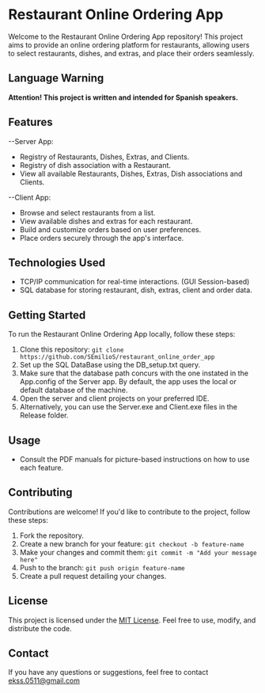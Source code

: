 # Restaurant Online Ordering App

Welcome to the Restaurant Online Ordering App repository! This project aims to provide an online ordering platform for restaurants, 
allowing users to select restaurants, dishes, and extras, and place their orders seamlessly.

## Language Warning

**Attention! This project is written and intended for Spanish speakers.**

## Features
--Server App:
- Registry of Restaurants, Dishes, Extras, and Clients.
- Registry of dish association with a Restaurant.
- View all available Restaurants, Dishes, Extras, Dish associations and Clients.

--Client App:
- Browse and select restaurants from a list.
- View available dishes and extras for each restaurant.
- Build and customize orders based on user preferences.
- Place orders securely through the app's interface.

## Technologies Used

- TCP/IP communication for real-time interactions. (GUI Session-based)
- SQL database for storing restaurant, dish, extras, client and order data.

## Getting Started

To run the Restaurant Online Ordering App locally, follow these steps:

1. Clone this repository: `git clone https://github.com/SEmilioS/restaurant_online_order_app`
2. Set up the SQL DataBase using the DB_setup.txt query.
3. Make sure that the database path concurs with the one instated in the App.config of the Server app.
   By default, the app uses the local or default database of the machine. 
5. Open the server and client projects on your preferred IDE.
6. Alternatively, you can use the Server.exe and Client.exe files in the Release folder.

## Usage

- Consult the PDF manuals for picture-based instructions on how to use each feature.

## Contributing

Contributions are welcome! If you'd like to contribute to the project, follow these steps:

1. Fork the repository.
2. Create a new branch for your feature: `git checkout -b feature-name`
3. Make your changes and commit them: `git commit -m "Add your message here"`
4. Push to the branch: `git push origin feature-name`
5. Create a pull request detailing your changes.

## License

This project is licensed under the [MIT License](LICENSE). Feel free to use, modify, and distribute the code.

## Contact

If you have any questions or suggestions, feel free to contact ekss.0511@gmail.com

